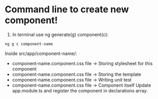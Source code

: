 # Command line to create new component!

1. In terminal use ng generate(g) component(c):

```
ng g c component-name
```

Inside src/app/component-name/:

- component-name.component.css file -> Storing stylesheet for this component
- component-name.component.css file -> Storing the template
- component-name.component.css file -> Writing unit test
- component-name.component.css file -> Component itself
  Update app.module.ts and register the component in declarations array.
